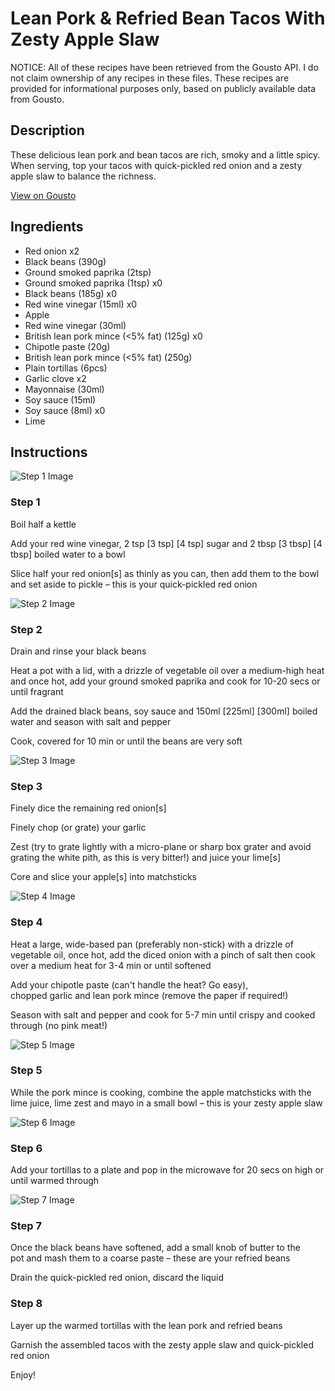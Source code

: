 # Lean Pork & Refried Bean Tacos With Zesty Apple Slaw

NOTICE: All of these recipes have been retrieved from the Gousto API. I do not claim ownership of any recipes in these files. These recipes are provided for informational purposes only, based on publicly available data from Gousto.

## Description

These delicious lean pork and bean tacos are rich, smoky and a little spicy. When serving, top your tacos with quick-pickled red onion and a zesty apple slaw to balance the richness.

[View on Gousto](https://www.gousto.co.uk/recipes/cookbook/lean-pork-refried-bean-tacos-with-zesty-apple-slaw)

## Ingredients

- Red onion x2
- Black beans (390g)
- Ground smoked paprika (2tsp)
- Ground smoked paprika (1tsp) x0
- Black beans (185g) x0
- Red wine vinegar (15ml) x0
- Apple
- Red wine vinegar (30ml)
- British lean pork mince (<5% fat) (125g) x0
- Chipotle paste (20g)
- British lean pork mince (<5% fat) (250g)
- Plain tortillas (6pcs)
- Garlic clove x2
- Mayonnaise (30ml)
- Soy sauce (15ml)
- Soy sauce (8ml) x0
- Lime

## Instructions

![Step 1 Image](https://production-media.gousto.co.uk/cms/recipe-step-image/step-1-1675071560714-x200.jpg)

### Step 1

Boil half a kettle

Add your red wine vinegar, 2 tsp<span class="text-purple"> [3 tsp]</span> <span class="text-danger">[4 tsp]</span> sugar and 2 tbsp <span class="text-purple">[3 tbsp]</span> <span class="text-danger">[4 tbsp]</span> boiled water to a bowl

Slice half your red onion[s] as thinly as you can, then add them to the bowl and set aside to pickle – this is your quick-pickled red onion

![Step 2 Image](https://production-media.gousto.co.uk/cms/recipe-step-image/step-2-1675071564334-x200.jpg)

### Step 2

Drain and rinse your black beans

Heat a pot with a lid, with a drizzle of vegetable oil over a medium-high heat and once hot, add your ground smoked paprika and cook for 10-20 secs or until fragrant

Add the drained black beans, soy sauce and 150ml <span class="text-purple">[225ml]</span> <span class="text-danger">[300ml]</span> boiled water and season with salt and pepper

Cook, covered for 10 min or until the beans are very soft

![Step 3 Image](https://production-media.gousto.co.uk/cms/recipe-step-image/step-3-1675071567637-x200.jpg)

### Step 3

Finely dice the remaining red onion[s]

Finely chop (or grate) your garlic

Zest (try to grate lightly with a micro-plane or sharp box grater and avoid grating the white pith, as this is very bitter!) and juice your lime[s]

Core and slice your apple[s]<span class="text-danger"> </span>into matchsticks

![Step 4 Image](https://production-media.gousto.co.uk/cms/recipe-step-image/step-4-1675071571460-x200.jpg)

### Step 4

Heat a large, wide-based pan (preferably non-stick) with a drizzle of vegetable oil, once hot, add the diced onion with a pinch of salt then cook over a medium heat for 3-4 min or until softened

Add your chipotle paste (can't handle the heat? Go easy), chopped garlic and lean pork mince (remove the paper if required!)

Season with salt and pepper and cook for 5-7 min until crispy and cooked through (no pink meat!)

![Step 5 Image](https://production-media.gousto.co.uk/cms/recipe-step-image/step-5-1675071574415-x200.jpg)

### Step 5

While the pork mince is cooking, combine the apple matchsticks with the lime juice, lime zest and mayo in a small bowl – this is your zesty apple slaw

![Step 6 Image](https://production-media.gousto.co.uk/cms/recipe-step-image/Plain-tortillas-on-a-plate-1681912025511-x200.jpg)

### Step 6

Add your tortillas to a plate and pop in the microwave for 20 secs on high or until warmed through

![Step 7 Image](https://production-media.gousto.co.uk/cms/recipe-step-image/step-7-1675071580230-x200.jpg)

### Step 7

Once the black beans have softened, add a small knob of butter to the pot and mash them to a coarse paste – these are your refried beans

Drain the quick-pickled red onion, discard the liquid

### Step 8

Layer up the warmed tortillas with the lean pork and refried beans

Garnish the assembled tacos with the zesty apple slaw and quick-pickled red onion

Enjoy!

